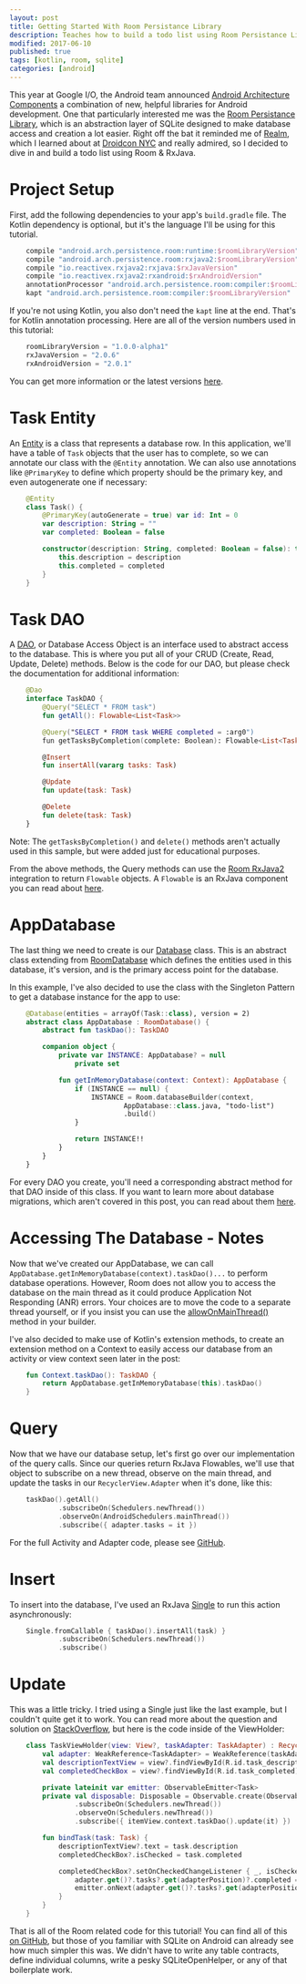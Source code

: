 ```yaml
---
layout: post
title: Getting Started With Room Persistance Library
description: Teaches how to build a todo list using Room Persistance Library
modified: 2017-06-10
published: true
tags: [kotlin, room, sqlite]
categories: [android]
---
```


This year at Google I/O, the Android team announced [Android Architecture Components](https://developer.android.com/topic/libraries/architecture/index.html) a combination of new, helpful libraries for Android development. One that particularly interested me was the [Room Persistance Library](https://developer.android.com/topic/libraries/architecture/room.html), which is an abstraction layer of SQLite designed to make database access and creation a lot easier. Right off the bat it reminded me of [Realm](https://realm.io/products/realm-mobile-database/), which I learned about at [Droidcon NYC](https://www.youtube.com/watch?v=QT7XD1hifkU) and really admired, so I decided to dive in and build a todo list using Room & RxJava.

<!--more--> 

# Project Setup

First, add the following dependencies to your app's `build.gradle` file. The Kotlin dependency is optional, but it's the language I'll be using for this tutorial.

```groovy
	compile "android.arch.persistence.room:runtime:$roomLibraryVersion"
	compile "android.arch.persistence.room:rxjava2:$roomLibraryVersion"
	compile "io.reactivex.rxjava2:rxjava:$rxJavaVersion"
	compile "io.reactivex.rxjava2:rxandroid:$rxAndroidVersion"
	annotationProcessor "android.arch.persistence.room:compiler:$roomLibraryVersion"
	kapt "android.arch.persistence.room:compiler:$roomLibraryVersion"
```

If you're not using Kotlin, you also don't need the `kapt` line at the end. That's for Kotlin annotation processing. Here are all of the version numbers used in this tutorial:

```groovy
	roomLibraryVersion = "1.0.0-alpha1"
	rxJavaVersion = "2.0.6"
	rxAndroidVersion = "2.0.1"
```

You can get more information or the latest versions [here](https://developer.android.com/topic/libraries/architecture/adding-components.html).

# Task Entity

An [Entity](https://developer.android.com/topic/libraries/architecture/room.html#entities) is a class that represents a database row. In this application, we'll have a table of `Task` objects that the user has to complete, so we can annotate our class with the `@Entity` annotation. We can also use annotations like `@PrimaryKey` to define which property should be the primary key, and even autogenerate one if necessary:

```kotlin
	@Entity
	class Task() {
	    @PrimaryKey(autoGenerate = true) var id: Int = 0
	    var description: String = ""
	    var completed: Boolean = false

	    constructor(description: String, completed: Boolean = false): this() {
	        this.description = description
	        this.completed = completed
	    }
	}
```

# Task DAO

A [DAO](https://developer.android.com/topic/libraries/architecture/room.html#daos), or Database Access Object is an interface used to abstract access to the database. This is where you put all of your CRUD (Create, Read, Update, Delete) methods. Below is the code for our DAO, but please check the documentation for additional information:

```kotlin
	@Dao
	interface TaskDAO {
	    @Query("SELECT * FROM task")
	    fun getAll(): Flowable<List<Task>>

	    @Query("SELECT * FROM task WHERE completed = :arg0")
	    fun getTasksByCompletion(complete: Boolean): Flowable<List<Task>>

	    @Insert
	    fun insertAll(vararg tasks: Task)

	    @Update
	    fun update(task: Task)

	    @Delete
	    fun delete(task: Task)
	}
```

Note: The `getTasksByCompletion()` and `delete()` methods aren't actually used in this sample, but were added just for educational purposes.

From the above methods, the Query methods can use the [Room RxJava2](https://developer.android.com/topic/libraries/architecture/room.html#daos-query-rxjava) integration to return `Flowable` objects. A `Flowable` is an RxJava component you can read about [here](https://github.com/ReactiveX/RxJava/blob/2.x/DESIGN.md#flowable).

# AppDatabase

The last thing we need to create is our [Database](https://developer.android.com/reference/android/arch/persistence/room/Database.html) class. This is an abstract class extending from [RoomDatabase](https://developer.android.com/reference/android/arch/persistence/room/RoomDatabase.html) which defines the entities used in this database, it's version, and is the primary access point for the database. 

In this example, I've also decided to use the class with the Singleton Pattern to get a database instance for the app to use:

```kotlin
	@Database(entities = arrayOf(Task::class), version = 2)
	abstract class AppDatabase : RoomDatabase() {
	    abstract fun taskDao(): TaskDAO

	    companion object {
	        private var INSTANCE: AppDatabase? = null
	            private set

	        fun getInMemoryDatabase(context: Context): AppDatabase {
	            if (INSTANCE == null) {
	                INSTANCE = Room.databaseBuilder(context,
	                        AppDatabase::class.java, "todo-list")
	                        .build()
	            }

	            return INSTANCE!!
	        }
	    }
	}
```

For every DAO you create, you'll need a corresponding abstract method for that DAO inside of this class. If you want to learn more about database migrations, which aren't covered in this post, you can read about them [here](https://developer.android.com/topic/libraries/architecture/room.html#db-migration).

# Accessing The Database - Notes

Now that we've created our AppDatabase, we can call `AppDatabase.getInMemoryDatabase(context).taskDao()...` to perform database operations. However, Room does not allow you to access the database on the main thread as it could produce Application Not Responding (ANR) errors. Your choices are to move the code to a separate thread yourself, or if you insist you can use the [allowOnMainThread()](https://developer.android.com/reference/android/arch/persistence/room/RoomDatabase.Builder.html#allowMainThreadQueries()) method in your builder.

I've also decided to make use of Kotlin's extension methods, to create an extension method on a Context to easily access our database from an activity or view context seen later in the post:

```kotlin
	fun Context.taskDao(): TaskDAO {
	    return AppDatabase.getInMemoryDatabase(this).taskDao()
	}
```

# Query

Now that we have our database setup, let's first go over our implementation of the query calls. Since our queries return RxJava Flowables, we'll use that object to subscribe on a new thread, observe on the main thread, and update the tasks in our `RecyclerView.Adapter` when it's done, like this:

```kotlin
	taskDao().getAll()
			.subscribeOn(Schedulers.newThread())
			.observeOn(AndroidSchedulers.mainThread())
			.subscribe({ adapter.tasks = it })
```

For the full Activity and Adapter code, please see [GitHub](https://github.com/androidessence/todo-room).

# Insert

To insert into the database, I've used an RxJava [Single](https://github.com/ReactiveX/RxJava/blob/2.x/DESIGN.md#single) to run this action asynchronously:

```kotlin
	Single.fromCallable { taskDao().insertAll(task) }
			.subscribeOn(Schedulers.newThread())
			.subscribe()
```

# Update

This was a little tricky. I tried using a Single just like the last example, but I couldn't quite get it to work. You can read more about the question and solution on [StackOverflow](https://stackoverflow.com/questions/44477568/calling-an-rxjava-single-in-kotlin-lambda), but here is the code inside of the ViewHolder:

```kotlin
	class TaskViewHolder(view: View?, taskAdapter: TaskAdapter) : RecyclerView.ViewHolder(view) {
	    val adapter: WeakReference<TaskAdapter> = WeakReference(taskAdapter)
	    val descriptionTextView = view?.findViewById(R.id.task_description) as? TextView
	    val completedCheckBox = view?.findViewById(R.id.task_completed) as? CheckBox

	    private lateinit var emitter: ObservableEmitter<Task>
	    private val disposable: Disposable = Observable.create(ObservableOnSubscribe<Task> { e -> emitter = e })
	            .subscribeOn(Schedulers.newThread())
	            .observeOn(Schedulers.newThread())
	            .subscribe({ itemView.context.taskDao().update(it) })

	    fun bindTask(task: Task) {
	        descriptionTextView?.text = task.description
	        completedCheckBox?.isChecked = task.completed

	        completedCheckBox?.setOnCheckedChangeListener { _, isChecked ->
	            adapter.get()?.tasks?.get(adapterPosition)?.completed = isChecked
	            emitter.onNext(adapter.get()?.tasks?.get(adapterPosition))
	        }
	    }
	}
```

That is all of the Room related code for this tutorial! You can find all of this [on GitHub](https://github.com/androidessence/todo-room), but those of you familiar with SQLite on Android can already see how much simpler this was. We didn't have to write any table contracts, define individual columns, write a pesky SQLiteOpenHelper, or any of that boilerplate work. 

